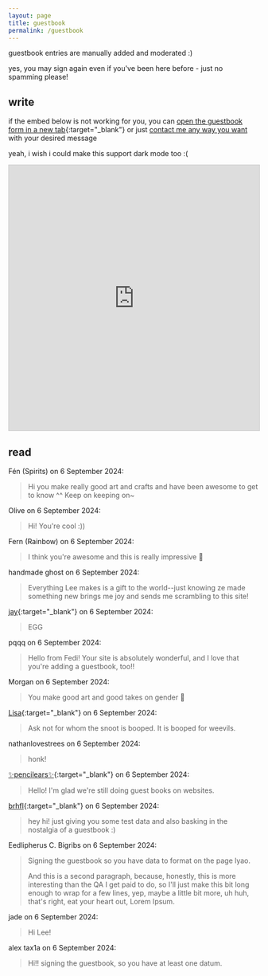 ```yaml
---
layout: page
title: guestbook
permalink: /guestbook
---
```


guestbook entries are manually added and moderated :)

yes, you may sign again even if you've been here before - just no spamming please!

## write

if the embed below is not working for you, you can [open the guestbook form in a new tab](https://airtable.com/app1YuM4uE4sRTYgh/pag4JzOylrLoLy4AS/form){:target="_blank"} or just [contact me any way you want](/contact) with your desired message

yeah, i wish i could make this support dark mode too :(

<iframe class="airtable-embed" src="https://airtable.com/embed/app1YuM4uE4sRTYgh/pag4JzOylrLoLy4AS/form" frameborder="0" onmousewheel="" width="100%" height="533" style="background: transparent; border: 1px solid #ccc;"></iframe>

## read

Fén (Spirits) on <time datetime="2024-09-06">6 September 2024</time>:
> Hi you make really good art and crafts and have been awesome to get to know ^^ Keep on keeping on~

Olive on <time datetime="2024-09-06">6 September 2024</time>:
> Hi! You're cool :))

Fern (Rainbow) on <time datetime="2024-09-06">6 September 2024</time>:
> I think you're awesome and this is really impressive 🥺

handmade ghost on <time datetime="2024-09-06">6 September 2024</time>:
> Everything Lee makes is a gift to the world--just knowing ze made something new brings me joy and sends me scrambling to this site!

[jay](jaygrant.us){:target="_blank"} on <time datetime="2024-09-06">6 September 2024</time>:
> EGG

pqqq on <time datetime="2024-09-06">6 September 2024</time>:
> Hello from Fedi! Your site is absolutely wonderful, and I love that you're adding a guestbook, too!!

Morgan on <time datetime="2024-09-06">6 September 2024</time>:
> You make good art and good takes on gender 💜

[Lisa](@mycrowgirl@mastodon.social){:target="_blank"} on <time datetime="2024-09-06">6 September 2024</time>:
> Ask not for whom the snoot is booped. It is booped for weevils.

nathanlovestrees on <time datetime="2024-09-06">6 September 2024</time>:
> honk!

[✨pencilears✨](https://pencilears.eternalaugust.net/comic/){:target="_blank"} on <time datetime="2024-09-06">6 September 2024</time>:
> Hello! I'm glad we're still doing guest books on websites.

[brhfl](https://brhfl.com){:target="_blank"} on <time datetime="2024-09-06">6 September 2024</time>:
> hey hi! just giving you some test data and also basking in the nostalgia of a guestbook :)

Eedlipherus C. Bigribs on <time datetime="2024-09-06">6 September 2024</time>:
> Signing the guestbook so you have data to format on the page lyao.
>
> And this is a second paragraph, because, honestly, this is more interesting than the QA I get paid to do, so I'll just make this bit long enough to wrap for a few lines, yep, maybe a little bit more, uh huh, that's right, eat your heart out, Lorem Ipsum.

jade on <time datetime="2024-09-06">6 September 2024</time>:
> Hi Lee!

alex tax1a on <time datetime="2024-09-06">6 September 2024</time>:
> Hi!! signing the guestbook, so you have at least one datum.
